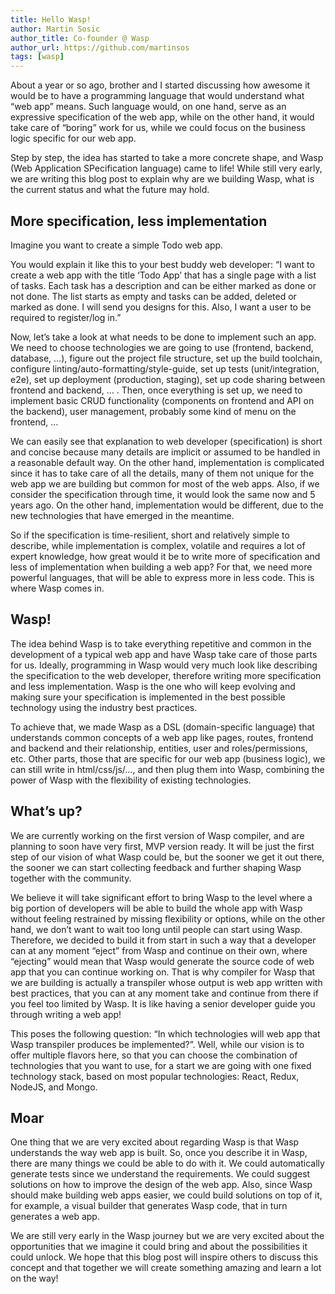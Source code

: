 ```yaml
---
title: Hello Wasp!
author: Martin Sosic
author_title: Co-founder @ Wasp
author_url: https://github.com/martinsos
tags: [wasp]
---
```


About a year or so ago, brother and I started discussing how awesome it would be to have a programming language that would understand what “web app” means. Such language would, on one hand, serve as an expressive specification of the web app, while on the other hand, it would take care of “boring” work for us, while we could focus on the business logic specific for our web app.

Step by step, the idea has started to take a more concrete shape, and Wasp (Web Application SPecification language) came to life! While still very early, we are writing this blog post to explain why are we building Wasp, what is the current status and what the future may hold.

<!--truncate-->

## More specification, less implementation

Imagine you want to create a simple Todo web app.

You would explain it like this to your best buddy web developer: “I want to create a web app with the title ‘Todo App’ that has a single page with a list of tasks. Each task has a description and can be either marked as done or not done. The list starts as empty and tasks can be added, deleted or marked as done. I will send you designs for this. Also, I want a user to be required to register/log in.”

Now, let’s take a look at what needs to be done to implement such an app. We need to choose technologies we are going to use (frontend, backend, database, …), figure out the project file structure, set up the build toolchain, configure linting/auto-formatting/style-guide, set up tests (unit/integration, e2e), set up deployment (production, staging), set up code sharing between frontend and backend, … . Then, once everything is set up, we need to implement basic CRUD functionality (components on frontend and API on the backend), user management, probably some kind of menu on the frontend, …

We can easily see that explanation to web developer (specification) is short and concise because many details are implicit or assumed to be handled in a reasonable default way. On the other hand, implementation is complicated since it has to take care of all the details, many of them not unique for the web app we are building but common for most of the web apps. Also, if we consider the specification through time, it would look the same now and 5 years ago. On the other hand, implementation would be different, due to the new technologies that have emerged in the meantime.

So if the specification is time-resilient, short and relatively simple to describe, while implementation is complex, volatile and requires a lot of expert knowledge, how great would it be to write more of specification and less of implementation when building a web app? For that, we need more powerful languages, that will be able to express more in less code. This is where Wasp comes in.

## Wasp!

The idea behind Wasp is to take everything repetitive and common in the development of a typical web app and have Wasp take care of those parts for us. Ideally, programming in Wasp would very much look like describing the specification to the web developer, therefore writing more specification and less implementation. Wasp is the one who will keep evolving and making sure your specification is implemented in the best possible technology using the industry best practices.

To achieve that, we made Wasp as a DSL (domain-specific language) that understands common concepts of a web app like pages, routes, frontend and backend and their relationship, entities, user and roles/permissions, etc. Other parts, those that are specific for our web app (business logic), we can still write in html/css/js/…, and then plug them into Wasp, combining the power of Wasp with the flexibility of existing technologies.

## What’s up?

We are currently working on the first version of Wasp compiler, and are planning to soon have very first, MVP version ready. It will be just the first step of our vision of what Wasp could be, but the sooner we get it out there, the sooner we can start collecting feedback and further shaping Wasp together with the community.

We believe it will take significant effort to bring Wasp to the level where a big portion of developers will be able to build the whole app with Wasp without feeling restrained by missing flexibility or options, while on the other hand, we don’t want to wait too long until people can start using Wasp. Therefore, we decided to build it from start in such a way that a developer can at any moment “eject” from Wasp and continue on their own, where “ejecting” would mean that Wasp would generate the source code of web app that you can continue working on. That is why compiler for Wasp that we are building is actually a transpiler whose output is web app written with best practices, that you can at any moment take and continue from there if you feel too limited by Wasp. It is like having a senior developer guide you through writing a web app!

This poses the following question: “In which technologies will web app that Wasp transpiler produces be implemented?”. Well, while our vision is to offer multiple flavors here, so that you can choose the combination of technologies that you want to use, for a start we are going with one fixed technology stack, based on most popular technologies: React, Redux, NodeJS, and Mongo.

## Moar

One thing that we are very excited about regarding Wasp is that Wasp understands the way web app is built. So, once you describe it in Wasp, there are many things we could be able to do with it. We could automatically generate tests since we understand the requirements. We could suggest solutions on how to improve the design of the web app. Also, since Wasp should make building web apps easier, we could build solutions on top of it, for example, a visual builder that generates Wasp code, that in turn generates a web app.

We are still very early in the Wasp journey but we are very excited about the opportunities that we imagine it could bring and about the possibilities it could unlock. We hope that this blog post will inspire others to discuss this concept and that together we will create something amazing and learn a lot on the way!
